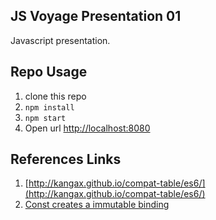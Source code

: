 ## JS Voyage Presentation 01

Javascript presentation.

## Repo Usage

1. clone this repo
1. `npm install`
1. `npm start`
1. Open url [http://localhost:8080](http://localhost:8080)

## References Links

1. [http://kangax.github.io/compat-table/es6/](http://kangax.github.io/compat-table/es6/)
1. [Const creates a immutable binding](https://mathiasbynens.be/notes/es6-const)

